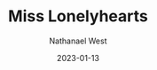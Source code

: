 ---
title: Miss Lonelyhearts
author: Nathanael West
score: 4
date: 2023-01-13
pages: 212
cover: http://books.google.com/books/content?id=vVQUHUFfFeYC&printsec=frontcover&img=1&zoom=1&source=gbs_api
link: https://play.google.com/store/books/details?id=vVQUHUFfFeYC
---
